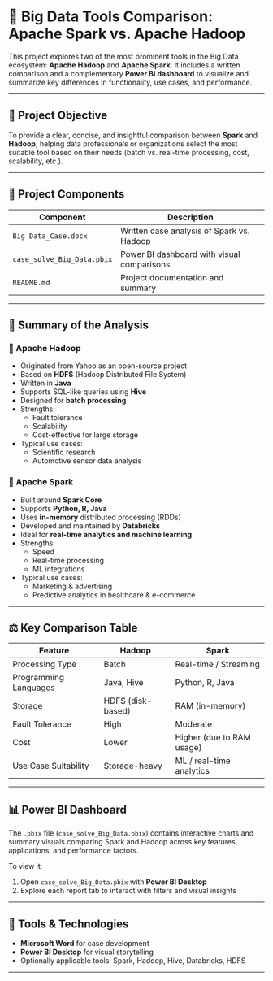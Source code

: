 # 🧠 Big Data Tools Comparison: Apache Spark vs. Apache Hadoop

This project explores two of the most prominent tools in the Big Data ecosystem: **Apache Hadoop** and **Apache Spark**. It includes a written comparison and a complementary **Power BI dashboard** to visualize and summarize key differences in functionality, use cases, and performance.

---

## 📌 Project Objective

To provide a clear, concise, and insightful comparison between **Spark** and **Hadoop**, helping data professionals or organizations select the most suitable tool based on their needs (batch vs. real-time processing, cost, scalability, etc.).

---

## 📁 Project Components

| Component        | Description |
|------------------|-------------|
| `Big Data_Case.docx` | Written case analysis of Spark vs. Hadoop |
| `case_solve_Big_Data.pbix` | Power BI dashboard with visual comparisons |
| `README.md`      | Project documentation and summary |

---

## 📝 Summary of the Analysis

### 🔹 Apache Hadoop
- Originated from Yahoo as an open-source project
- Based on **HDFS** (Hadoop Distributed File System)
- Written in **Java**
- Supports SQL-like queries using **Hive**
- Designed for **batch processing**
- Strengths:
  - Fault tolerance
  - Scalability
  - Cost-effective for large storage
- Typical use cases:
  - Scientific research
  - Automotive sensor data analysis

### 🔹 Apache Spark
- Built around **Spark Core**
- Supports **Python, R, Java**
- Uses **in-memory** distributed processing (RDDs)
- Developed and maintained by **Databricks**
- Ideal for **real-time analytics and machine learning**
- Strengths:
  - Speed
  - Real-time processing
  - ML integrations
- Typical use cases:
  - Marketing & advertising
  - Predictive analytics in healthcare & e-commerce

---

## ⚖️ Key Comparison Table

| Feature                | Hadoop                | Spark                     |
|------------------------|------------------------|----------------------------|
| Processing Type        | Batch                 | Real-time / Streaming      |
| Programming Languages  | Java, Hive            | Python, R, Java            |
| Storage                | HDFS (disk-based)     | RAM (in-memory)            |
| Fault Tolerance        | High                  | Moderate                   |
| Cost                   | Lower                 | Higher (due to RAM usage)  |
| Use Case Suitability   | Storage-heavy         | ML / real-time analytics   |

---

## 📊 Power BI Dashboard

The `.pbix` file (`case_solve_Big_Data.pbix`) contains interactive charts and summary visuals comparing Spark and Hadoop across key features, applications, and performance factors.

To view it:

1. Open `case_solve_Big_Data.pbix` with **Power BI Desktop**
2. Explore each report tab to interact with filters and visual insights

---

## 🧰 Tools & Technologies

- **Microsoft Word** for case development  
- **Power BI Desktop** for visual storytelling  
- Optionally applicable tools: Spark, Hadoop, Hive, Databricks, HDFS  

---
